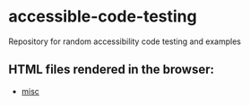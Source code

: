 # accessible-code-testing

Repository for random accessibility code testing and examples

## HTML files rendered in the browser:

- [misc](https://rawcdn.githack.com/heatwest/accessible-code-testing/218228c4921a2c333f8b531f19967900d444a280/misc.html)